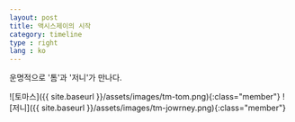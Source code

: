 ```yaml
---
layout: post
title: 액시스제이의 시작
category: timeline
type : right
lang : ko
---
```



운명적으로 '톰'과 '저니'가 만나다.

![토마스]({{ site.baseurl }}/assets/images/tm-tom.png){:class="member"}
![저니]({{ site.baseurl }}/assets/images/tm-jowrney.png){:class="member"}
